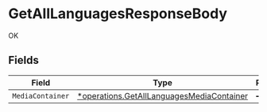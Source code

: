 # GetAllLanguagesResponseBody

OK


## Fields

| Field                                                                                                 | Type                                                                                                  | Required                                                                                              | Description                                                                                           |
| ----------------------------------------------------------------------------------------------------- | ----------------------------------------------------------------------------------------------------- | ----------------------------------------------------------------------------------------------------- | ----------------------------------------------------------------------------------------------------- |
| `MediaContainer`                                                                                      | [*operations.GetAllLanguagesMediaContainer](../../models/operations/getalllanguagesmediacontainer.md) | :heavy_minus_sign:                                                                                    | N/A                                                                                                   |